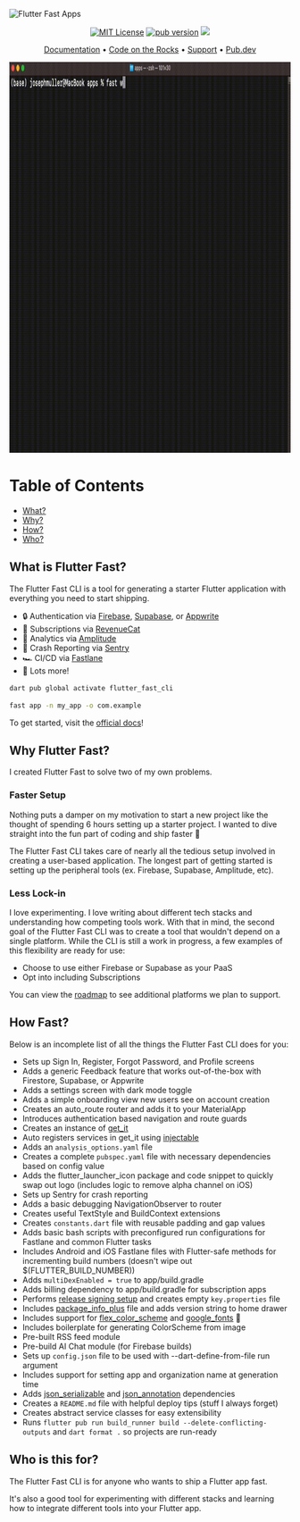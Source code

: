 ![Flutter Fast Apps](https://github.com/CodeOTR/flutter_fast_cli/raw/main/assets/flutter-fast-banner.png)

<p align="center">                    
<a href="https://img.shields.io/badge/License-MIT-green"><img src="https://img.shields.io/badge/License-MIT-green" alt="MIT License"></a>
<a href="https://pub.dev/packages/flutter_fast_cli"><img src="https://img.shields.io/pub/v/flutter_fast_cli?label=pub&color=orange" alt="pub version"></a>      
<a href="https://twitter.com/CodeOnTheRocks_">
    <img src="https://img.shields.io/twitter/follow/CodeOnTheRocks_?style=social">
  </a>
</p>


<p align="center">
  <a href="https://codeotr.github.io/flutter-fast-guide/">Documentation</a> •
  <a href="https://codeontherocks.dev/">Code on the Rocks</a> •
  <a href="https://codeontherocks.gumroad.com/l/flutterfast">Support</a> •
  <a href="https://pub.dev/packages/flutter_fast_cli/install">Pub.dev</a>
</p>

<img src="./assets/wizard.gif"  height="700"/>

# Table of Contents
- [What?](#what-is-flutter-fast)
- [Why?](#why-flutter-fast)
- [How?](#how-fast)
- [Who?](#who-is-this-for)

## What is Flutter Fast?
The Flutter Fast CLI is a tool for generating a starter Flutter application with everything you need to start shipping.

- 🔒 Authentication via [Firebase](https://firebase.google.com/), [Supabase](https://supabase.com/), or [Appwrite](https://appwrite.io/)
- 💸 Subscriptions via [RevenueCat](https://www.revenuecat.com/)
- 🌊 Analytics via [Amplitude](https://amplitude.com/)
- 🤖 Crash Reporting via [Sentry](https://sentry.io/welcome/)
- 🏎️ CI/CD via [Fastlane](https://fastlane.tools/)
- 🚀 Lots more!

```bash
dart pub global activate flutter_fast_cli
```

```bash
fast app -n my_app -o com.example
```

To get started, visit the [official docs](https://codeotr.github.io/flutter-fast-guide/docs/start/installation/)!

## Why Flutter Fast?

I created Flutter Fast to solve two of my own problems.

### Faster Setup
Nothing puts a damper on my motivation to start a new project like the thought of spending 6 hours setting up a starter project. I wanted to dive straight into the fun part of coding and ship faster 🚢

The Flutter Fast CLI takes care of nearly all the tedious setup involved in creating a user-based application. The longest part of getting started is setting up the peripheral tools (ex. Firebase, Supabase, Amplitude, etc).

### Less Lock-in
I love experimenting. I love writing about different tech stacks and understanding how competing tools work. With that in mind, the second goal of the Flutter Fast CLI was to create a tool that wouldn't depend on a single platform. While the CLI is still a work in progress, a few examples of this flexibility are ready for use:

- Choose to use either Firebase or Supabase as your PaaS
- Opt into including Subscriptions

You can view the [roadmap](https://codeotr.github.io/flutter-fast-guide/docs/roadmap/plan/) to see additional platforms we plan to support.

## How Fast?

Below is an incomplete list of all the things the Flutter Fast CLI does for you:
- Sets up Sign In, Register, Forgot Password, and Profile screens
- Adds a generic Feedback feature that works out-of-the-box with Firestore, Supabase, or Appwrite
- Adds a settings screen with dark mode toggle
- Adds a simple onboarding view new users see on account creation
- Creates an auto_route router and adds it to your MaterialApp
- Introduces authentication based navigation and route guards
- Creates an instance of [get_it](https://pub.dev/packages/get_it)
- Auto registers services in get_it using [injectable](https://pub.dev/packages/injectable)
- Adds an `analysis_options.yaml` file
- Creates a complete `pubspec.yaml` file with necessary dependencies based on config value
- Adds the flutter_launcher_icon package and code snippet to quickly swap out logo (includes logic to remove alpha channel on iOS)
- Sets up Sentry for crash reporting
- Adds a basic debugging NavigationObserver to router
- Creates useful TextStyle and BuildContext extensions
- Creates `constants.dart` file with reusable padding and gap values
- Adds basic bash scripts with preconfigured run configurations for Fastlane and common Flutter tasks
- Includes Android and iOS Fastlane files with Flutter-safe methods for incrementing build numbers (doesn't wipe out $(FLUTTER_BUILD_NUMBER))
- Adds `multiDexEnabled = true` to app/build.gradle
- Adds billing dependency to app/build.gradle for subscription apps
- Performs [release signing setup](https://docs.flutter.dev/deployment/android#signing-the-app) and creates empty `key.properties` file
- Includes [package_info_plus](https://pub.dev/packages/package_info_plus) file and adds version string to home drawer
- Includes support for [flex_color_scheme](https://pub.dev/packages/flex_color_scheme) and [google_fonts](https://pub.dev/packages/google_fonts) 🎨
- Includes boilerplate for generating ColorScheme from image
- Pre-built RSS feed module
- Pre-build AI Chat module (for Firebase builds)
- Sets up `config.json` file to be used with --dart-define-from-file run argument
- Includes support for setting app and organization name at generation time
- Adds [json_serializable](https://pub.dev/packages/json_serializable) and [json_annotation](https://pub.dev/packages/json_annotation) dependencies
- Creates a `README.md` file with helpful deploy tips (stuff I always forget)
- Creates abstract service classes for easy extensibility
- Runs `flutter pub run build_runner build --delete-conflicting-outputs` and `dart format .` so projects are run-ready

## Who is this for?
The Flutter Fast CLI is for anyone who wants to ship a Flutter app fast. 

It's also a good tool for experimenting with different stacks and learning how to integrate different tools into your Flutter app.